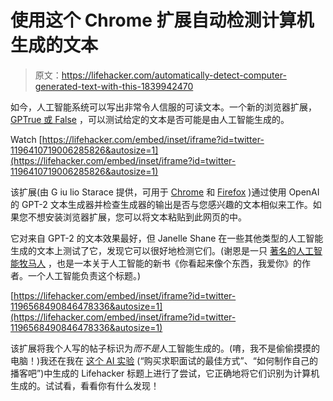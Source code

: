 # 使用这个 Chrome 扩展自动检测计算机生成的文本

> 原文：<https://lifehacker.com/automatically-detect-computer-generated-text-with-this-1839942470>

如今，人工智能系统可以写出非常令人信服的可读文本。一个新的浏览器扩展， [GPTrue 或 False](https://chrome.google.com/webstore/search/Gptrue%20or%20false) ，可以测试给定的文本是否可能是由人工智能生成的。

Watch [https://lifehacker.com/embed/inset/iframe?id=twitter-1196410719006285826&autosize=1](https://lifehacker.com/embed/inset/iframe?id=twitter-1196410719006285826&autosize=1) 

该扩展(由 G iu lio Starace 提供，可用于 [Chrome](https://chrome.google.com/webstore/detail/gptrue-or-false/bikcfchmnacmfhneafnpfekgfhckplfj) 和 [Firefox](https://chrome.google.com/webstore/search/Gptrue%20or%20false) )通过使用 OpenAI 的 GPT-2 文本生成器并检查生成器的输出是否与您感兴趣的文本相似来工作。如果您不想安装浏览器扩展，您可以将文本粘贴到此网页的中。

它对来自 GPT-2 的文本效果最好，但 Janelle Shane 在一些其他类型的人工智能生成的文本上测试了它，发现它可以很好地检测它们。(谢恩是一只 [著名的人工智能牧马人](https://lifehacker.com/we-trained-an-ai-to-generate-lifehacker-headlines-1826616918) ，也是一本关于人工智能的新书《你看起来像个东西，我爱你》的作者。一个人工智能负责这个标题。)

 [https://lifehacker.com/embed/inset/iframe?id=twitter-1196568490846478336&autosize=1](https://lifehacker.com/embed/inset/iframe?id=twitter-1196568490846478336&autosize=1) 

该扩展将我个人写的帖子标识为*而不是*人工智能生成的。(唷，我不是偷偷摸摸的电脑！)我还在我在 [这个 AI 实验](https://lifehacker.com/we-trained-an-ai-to-generate-lifehacker-headlines-1826616918) (“购买求职面试的最佳方式”、“如何制作自己的播客吧”)中生成的 Lifehacker 标题上进行了尝试，它正确地将它们识别为计算机生成的。试试看，看看你有什么发现！